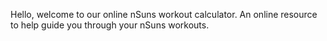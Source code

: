 Hello, welcome to our online nSuns workout calculator.  An online resource to help guide you through your nSuns workouts.